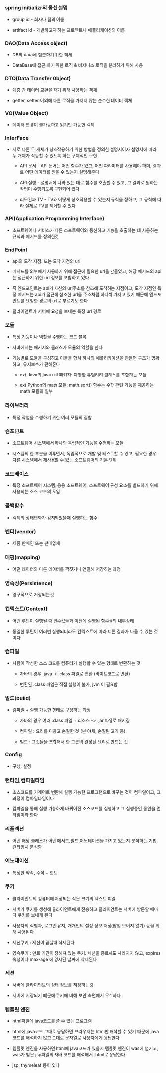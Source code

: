 ### spring initializr의 옵션 설명

* group id - 회사나 팀의 이름

* artifact id - 개발하고자 하는 프로젝트나 애플리케이션의 이름

### DAO(Data Access object)

* DB의 data에 접근하기 위한 객체

* DataBase에 접근 하기 위한 로직 & 비지니스 로직을 분리하기 위해 사용

### DTO(Data Transfer Object)

* 계층 간 데이터 교환을 하기 위해 사용하는 객체

* getter, setter 이외에 다른 로직을 가지지 않는 순수한 데이터 객체

### VO(Value Object)

* 데이터 변경이 불가능하고 읽기만 가능한 객체

### InterFace

* 서로 다른 두 개체가 상호작용하기 위한 방법을 정의한 설명서이자 설명서에 따라 두 개체가 작동할 수 있도록 하는 구체적인 구현

  - API 문서 - API 문서는 어떤 함수가 있고, 어떤 파라미터를 사용해야 하며, 결과로 어떤 데이터를 받을 수 있는지 설명해준다

  - API 실행 - 설명서에 나와 있는 대로 함수를 호출할 수 있고, 그 결과로 원하는 작업이 수행되도록 구현되어 있다
 
  - 리모컨과 TV - TV와 어떻게 상호작용할 수 있는지 규칙을 정하고, 그 규칙에 따라 실제로 TV를 제어할 수 있다

### API(Application Programming Interface)

* 소프트웨어나 서비스가 다른 소프트웨어와 통신하고 기능을 호출하는 데 사용하는 규칙과 메서드를 정의한것

### EndPoint

* api의 도착 지점. 또는 도착 지점의 url

* 메서드를 외부에서 사용하기 위해 접근에 필요한 url을 만들었고, 해당 메서드의 api는 접근하기 위한 url 정보를 포함하고 있다

* 즉 엔드포인트는 api가 자신의 url주소를 참조해 도착하는 지점이고, 도착 지점인 특정 메서드는 api가 접근에 참조한 url을 주소처럼 하나씩 가지고 있기 때문에 엔드포인트를 요청한 경로의 url로 부르기도 한다

* 클라이언트가 서버에 요청을 보내는 특정 url 경로

### 모듈 
  
* 특정 기능이나 역할을 수행하는 코드 블록

* 자바에서는 패키지와 클래스가 모듈의 역할을 한다
  
* 기능별로 모듈을 구성하고 이들을 합쳐 하나의 애플리케이션을 만들면 구조가 명확하고, 유지보수가 편해진다

  - ex) Java의 java.util 패키지: 다양한 유틸리티 클래스를 포함하는 모듈
 
  - ex) Python의 math 모듈: math.sqrt() 함수는 수학 관련 기능을 제공하는 math 모듈의 일부


### 라이브러리

* 특정 작업을 수행하기 위한 여러 모듈의 집합
 

### 컴포넌트

* 소프트웨어 시스템에서 하나의 독립적인 기능을 수행하는 모듈

* 시스템의 한 부분을 이루면서, 독립적으로 개발 및 테스트할 수 있고, 필요한 경우 다른 시스템에서 재사용할 수 있는 소프트웨어의 기본 단위

### 코드베이스

* 특정 소프트웨어 시스템, 응용 소프트웨어, 소프트웨어 구성 요소를 빌드하기 위해 사용되는 소스 코드의 모임

### 콜백함수 

* 객체의 상태변화가 감지되었을때 실행하는 함수

### 벤더(vendor) 

* 제품 판매인 또는 판매업체

### 매핑(mapping) 

* 어떤 데이터와 다른 데이터를 짝짓거나 연결해 저장하는 과정

### 영속성(Persistence)

* 영구적으로 저장되는것

### 컨텍스트(Context)

* 어떤 루틴이 실행될 때 변수값들과 이전에 실행된 함수들의 내부상태

* 동일한 루틴이 여러번 실행되더라도 컨텍스트에 따라 다른 결과가 나올 수 있는 것이다

### 컴파일

* 사람이 작성한 소스 코드를 컴퓨터가 실행할 수 있는 형태로 변환하는 것

  - 자바의 경우 .java -> .class 파일로 변환 (바이트코드로 변환)
 
  - 변환된 .class 파일은 직접 실행이 불가, jvm 이 필요함

### 빌드(build)

* 컴파일 + 실행 가능한 형태로 구성하는 과정

  - 자바의 경우 여러 .class 파일 + 리소스 -> .jar 파일로 패키징
 
  - 컴파일 : 요리를 다듬고 손질한 것 (썬 야채, 손질된 고기 등)
 
  - 빌드 : 그것들을 조합해서 한 그릇의 완성된 요리로 만드는 것

### Config

* 구성, 설정

### 런타임,컴파일타임

* 소스코드를 기계어로 변환해 실행 가능한 프로그램으로 바꾸는 것이 컴파일이고, 그 과정이 컴파일타임이다

* 컴파일을 통해 실행 가능하게 바뀌어진 소스코드를 실행하고 그 실행중인 동안을 런타임이라 한다

### 리플렉션

* 어떤 해당 클래스가 어떤 메서드,필드,어노테이션을 가지고 있는지 분석하는 기법. 런타임시 분석함

### 어노테이션

* 특정한 약속, 주석 + 힌트

### 쿠키

* 클라이언트의 컴퓨터에 저장되는 작은 크기의 텍스트 파일.

* 서버가 쿠키를 생성해 클라이언트에게 전송하고 클라이언트는 서버에 방문할 때마다 쿠키를 보내게 된다

* 사용자의 식별과, 로그인 유지, 개개인의 설정 정보 저장(팝업 보이지 않기) 등을 위해 사용된다

* 세션쿠키 : 세션이 끝날때 삭제된다

* 영속쿠키 : 만료 기간이 정해져 있는 쿠키. 세션을 종료해도 사라지지 않고, expires 속성이나 max-age 에 명시된 날짜에 삭제된다

### 세션

* 서버에 클라이언트의 상태 정보를 저장하는것

* 서버에 저장되기 떄문에 쿠키에 비해 보안 측면에서 우수하다

### 템플릿 엔진

* html파일에 java코드를 쓸 수 있는 프로그램

* html에 java코드 그대로 응답하면 브라우저는 html만 해석할 수 있기 때문에 java코드를 해석하지 않고 그대로 문자열로 사용자에게 응답한다

* 템플릿 엔진을 사용하면 html에 java코드가 있을시 템플릿 엔진이 was에 넘기고, was가 받은 jsp파일의 자바 코드를 해석해서 .html로 응답한다

* jsp, thymeleaf 등이 있다
